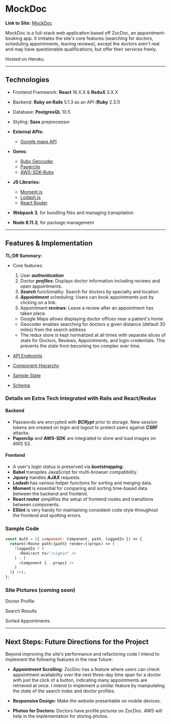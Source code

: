 # MockDoc

**Link to Site:** [MockDoc](https://www.mockdoc.live/)

MockDoc is a full-stack web application based off ZocDoc, an appointment-booking app. It imitates the site's core features (searching for doctors, scheduling appointments, leaving reviews), except the doctors aren't real and may have questionable qualifications, but offer their services freely.

Hosted on Heroku.

---

## Technologies

* Frontend Framework: **React** 16.X.X & **ReduX** 3.X.X
* Backend: **Ruby on Rails** 5.1.3 as an API (**Ruby** 2.3.1)
* Database: **PostgresQL** 10.5
* Styling: **Sass** preprocessor

* **External APIs:**
  * [Google maps API](https://developers.google.com/maps/documentation/javascript/)
* **Gems:**
  * [Ruby Geocoder](https://github.com/alexreisner/geocoder)
  * [Paperclip](https://github.com/thoughtbot/paperclip)
  * [AWS-SDK-Ruby](https://github.com/aws/aws-sdk-ruby)

* **JS Libraries:**
  * [Moment.js](https://momentjs.com/docs/)
  * [Lodash.js](https://lodash.com)
  * [React Router](https://github.com/ReactTraining/react-router)

* **Webpack 3**, for bundling files and managing transpilation
* **Node 8.11.3**, for package management

---

## Features & Implementation

**TL;DR Summary:**

* Core features:
  1. User _**authentication**_
  2. Doctor _**profiles**_: Displays doctor information including reviews and open appointments.
  3. _**Search**_ functionality: Search for doctors by specialty and location
  4. _**Appointment**_ scheduling: Users can book appointments just by clicking on a link.
  5. Appointment _**reviews**_: Leave a review after an appointment has taken place.
  * Google Maps allows displaying doctor offices near a patient's home
  * Geocoder enables searching for doctors a given distance (default 30 miles) from the search address
  * The redux store is kept normalized at all times with separate slices of state for Doctors, Reviews, Appointments, and login credentials. This prevents the state from becoming too complex over time.

* [API Endpoints][API Endpoints]
* [Component Hierarchy][hierarchy]
* [Sample State][state]
* [Schema][schema]

  [API Endpoints]: docs/api-endpoints.md
  [hierarchy]: docs/component-hierarchy.md
  [state]: docs/sample-state.md
  [schema]: docs/schema.md

### Details on Extra Tech Integrated with Rails and React/Redux

#### Backend

* Passwords are encrypted with  _**BCRypt**_ prior to storage. New session tokens are created on login and logout to protect users against _**CSRF**_ attacks.
* **Paperclip** and **AWS-SDK** are integrated to store and load images on AWS S3.

#### Frontend

* A user's login status is preserved via _**bootstrapping**_.
* **Babel** transpiles JavaScript for multi-browser compatibility.
* **Jquery** handles _**AJAX**_ requests.
* **Lodash** has various helper functions for sorting and merging data.
* **Moment** is essential for comparing and sorting time-based data between the backend and frontend.
* **React router** simplifies the setup of frontend routes and transitions between components.
* **ESlint** is very handy for maintaining consistent code style throughout the frontend and spotting errors.

### Sample Code

```javascript
const Auth = ({ component: Component, path, loggedIn }) => {
  return(<Route path={path} render={(props) => (
    !loggedIn ? (
      <Redirect to="/signin" />
    ) : (
      <Component {...props} />
    )
  )} />);
};
```

### Site Pictures (coming soon)

<!-- ![image of MockDoc doctor profile](./docs/images/doctor-profile.png) -->
Doctor Profile

<!-- ![image of MockDoc search index](./docs/images/search-index.png) -->
Search Results

<!-- ![image of MockDoc appointments layout] (./docs/images/appointments.png) -->
Sorted Appointments

---

## Next Steps: Future Directions for the Project

Beyond improving the site's performance and refactoring code I intend to implement the following features in the near future:

* **Appointment Scrolling:** ZocDoc has a feature where users can check appointment availability over the next three-day time span for a doctor with just the click of a button, indicating many appointments are retrieved at once. I intend to implement a similar feature by manipulating the state of the search index and doctor profiles.

* **Responsive Design:** Make the website presentable on mobile devices.

* **Photos for Doctors:** Doctors have profile pictures on ZocDoc. AWS will help in the implementation for storing photos.
